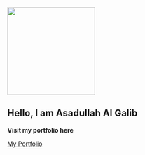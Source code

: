 <img height='200px' width='200px' src="https://i.ibb.co/BrpcFy3/edit1-1.jpg" />

## Hello, I am Asadullah Al Galib
**Visit my portfolio here**

[My Portfolio](https://portfolio-galib.web.app/)